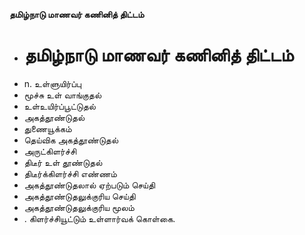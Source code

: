 **தமிழ்நாடு மாணவர் கணினித் திட்டம்**
- # தமிழ்நாடு மாணவர் கணினித் திட்டம்
- n. உள்ளுயிர்ப்பு
- மூச்சு உள் வாங்குதல்
- உள்உயிர்ப்பூட்டுதல்
- அகத்தூண்டுதல்
- துணையூக்கம்
- தெய்விக அகத்தூண்டுதல்
- அருட்கிளர்ச்சி
- திடீர் உள் தூண்டுதல்
- திடீர்க்கிளர்ச்சி எண்ணம்
- அகத்தூண்டுதலால் ஏற்படும் செய்தி
- அகத்தூண்டுதலுக்குரிய செய்தி
- அகத்தூண்டுதலுக்குரிய மூலம்
- . கிளர்ச்சியூட்டும் உள்ளார்வக் கொள்கை.

